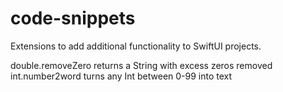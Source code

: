 # code-snippets

Extensions to add additional functionality to SwiftUI projects.

double.removeZero returns a String with excess zeros removed
int.number2word turns any Int between 0-99 into text
